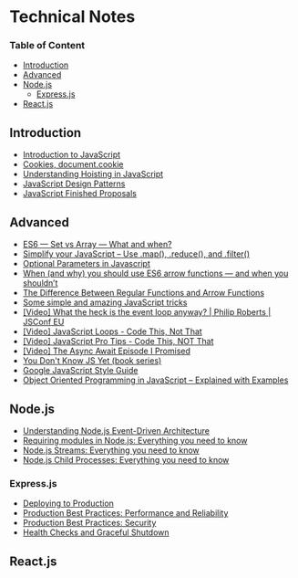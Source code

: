 # Technical Notes

### Table of Content
- [Introduction](#introduction)
- [Advanced](#advanced)
- [Node.js](#nodejs)
  - [Express.js](#expressjs)
- [React.js](#reactjs)

## Introduction

* [Introduction to JavaScript](https://learn.freecodecamp.org/javascript-algorithms-and-data-structures/basic-javascript/)
* [Cookies, document.cookie](https://javascript.info/cookie)
* [Understanding Hoisting in JavaScript](https://scotch.io/tutorials/understanding-hoisting-in-javascript)
* [JavaScript Design Patterns](https://medium.com/better-programming/javascript-design-patterns-25f0faaaa15)
* [JavaScript Finished Proposals](https://github.com/tc39/proposals/blob/master/finished-proposals.md)

## Advanced

* [ES6 — Set vs Array — What and when?](https://medium.com/front-end-weekly/es6-set-vs-array-what-and-when-efc055655e1a)
* [Simplify your JavaScript – Use .map(), .reduce(), and .filter()](https://medium.com/poka-techblog/simplify-your-javascript-use-map-reduce-and-filter-bd02c593cc2d)
* [Optional Parameters in Javascript](https://www.markhansen.co.nz/javascript-optional-parameters/)
* [When (and why) you should use ES6 arrow functions — and when you shouldn’t](https://www.freecodecamp.org/news/when-and-why-you-should-use-es6-arrow-functions-and-when-you-shouldnt-3d851d7f0b26/)
* [The Difference Between Regular Functions and Arrow Functions](https://medium.com/better-programming/difference-between-regular-functions-and-arrow-functions-f65639aba256)
* [Some simple and amazing JavaScript tricks](https://levelup.gitconnected.com/some-simple-and-amazing-javascript-tricks-292e1962b1f6)
* [[Video] What the heck is the event loop anyway? | Philip Roberts | JSConf EU](https://www.youtube.com/watch?v=8aGhZQkoFbQ)
* [[Video] JavaScript Loops - Code This, Not That](https://www.youtube.com/watch?v=x7Xzvm0iLCI)
* [[Video] JavaScript Pro Tips - Code This, NOT That](https://www.youtube.com/watch?v=Mus_vwhTCq0)
* [[Video] The Async Await Episode I Promised](https://www.youtube.com/watch?v=vn3tm0quoqE)
* [You Don't Know JS Yet (book series)](https://github.com/getify/You-Dont-Know-JS)
* [Google JavaScript Style Guide](https://google.github.io/styleguide/jsguide.html)
* [Object Oriented Programming in JavaScript – Explained with Examples](https://www.freecodecamp.org/news/how-javascript-implements-oop/)

## Node.js

* [Understanding Node.js Event-Driven Architecture](https://www.freecodecamp.org/news/understanding-node-js-event-driven-architecture-223292fcbc2d/)
* [Requiring modules in Node.js: Everything you need to know](https://www.freecodecamp.org/news/requiring-modules-in-node-js-everything-you-need-to-know-e7fbd119be8/)
* [Node.js Streams: Everything you need to know](https://www.freecodecamp.org/news/node-js-streams-everything-you-need-to-know-c9141306be93/)
* [Node.js Child Processes: Everything you need to know](https://www.freecodecamp.org/news/node-js-child-processes-everything-you-need-to-know-e69498fe970a/)

### Express.js

* [Deploying to Production](https://developer.mozilla.org/en-US/docs/Learn/Server-side/Express_Nodejs/deployment)
* [Production Best Practices: Performance and Reliability](https://expressjs.com/en/advanced/best-practice-performance.html)
* [Production Best Practices: Security](https://expressjs.com/en/advanced/best-practice-security.html)
* [Health Checks and Graceful Shutdown](https://expressjs.com/en/advanced/healthcheck-graceful-shutdown.html)

## React.js
